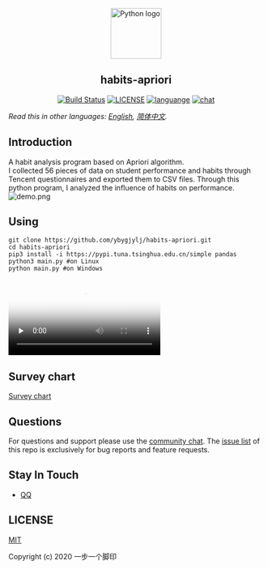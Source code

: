 <p align="center"><a href="#"><img width="100" src="https://i.loli.net/2020/07/31/uRdaVf14yXmOIwK.png" alt="Python logo"></a></p>
<h2 align="center">habits-apriori</h2>
<p align="center">
  <a href="https://travis-ci.com/github/ybygjylj/habits-apriori/"><img src="https://travis-ci.com/ybygjylj/habits-apriori.svg?branch=master" alt="Build Status"></a>
  <a href="https://raw.githubusercontent.com/ybygjylj/habits-apriori/master/LICENSE"><img src="https://img.shields.io/badge/license-MIT-blue.svg" alt="LICENSE"></a>
  <a href="https://github.com/topics/python"><img src="https://img.shields.io/badge/language-python-blue.svg" alt="languange"></a>
  <a href="https://gitter.im/habits-apriori/community"><img src="https://badges.gitter.im/Join%20Chat.svg" alt="chat"></a>
</p>

*Read this in other languages: [English](README.md), [简体中文](README.zh_Hans.md).*

## Introduction
A habit analysis program based on Apriori algorithm.<br>
I collected 56 pieces of data on student performance and habits through Tencent questionnaires and exported them to CSV files. Through this python program, I analyzed the influence of habits on performance.
![demo.png](https://i.loli.net/2020/08/03/Y3leoic26hBHtNw.png)

## Using
```
git clone https://github.com/ybygjylj/habits-apriori.git
cd habits-apriori
pip3 install -i https://pypi.tuna.tsinghua.edu.cn/simple pandas
python3 main.py #on Linux
python main.py #on Windows
```
<video id="video" controls="" preload="none" poster="https://gitee.com/ybygjylj/datas/raw/master/demo.mp4">
<source id="mp4" src="https://gitee.com/ybygjylj/datas/raw/master/demo.mp4" type="video/mp4">
</video>

## Survey chart
[Survey chart](chart.md)

## Questions
For questions and support please use the <a href="https://gitter.im/habits-apriori/community">community chat</a>. The <a href="https://github.com/ybygjylj/habits-apriori/issues">issue list</a> of this repo is exclusively for bug reports and feature requests.

## Stay In Touch
- <a href="https://i.loli.net/2020/07/31/ptBWyVHU1Nzowhg.jpg" target="_blank">QQ</a>

## LICENSE
<a href="https://raw.githubusercontent.com/ybygjylj/habits-apriori/master/LICENSE">MIT</a>

Copyright (c) 2020 一步一个脚印
